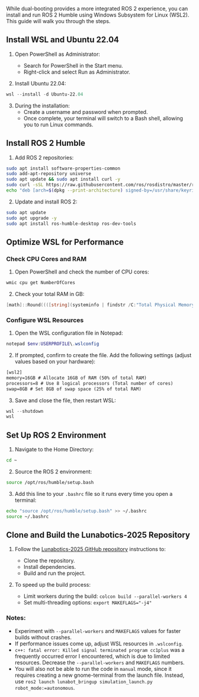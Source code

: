 
While dual-booting provides a more integrated ROS 2 experience, you can install and run ROS 2 Humble using Windows Subsystem for Linux (WSL2). This guide will walk you through the steps.
## **Install WSL and Ubuntu 22.04**

1. Open PowerShell as Administrator:
    - Search for PowerShell in the Start menu.
    - Right-click and select Run as Administrator.

2. Install Ubuntu 22.04:
```powershell
wsl --install -d Ubuntu-22.04
```

3. During the installation:
	- Create a username and password when prompted.
	- Once complete, your terminal will switch to a Bash shell, allowing you to run Linux commands.
  
## **Install ROS 2 Humble**

1. Add ROS 2 repositories:
```bash
sudo apt install software-properties-common
sudo add-apt-repository universe
sudo apt update && sudo apt install curl -y
sudo curl -sSL https://raw.githubusercontent.com/ros/rosdistro/master/ros.key -o /usr/share/keyrings/ros-archive-keyring.gpg
echo "deb [arch=$(dpkg --print-architecture) signed-by=/usr/share/keyrings/ros-archive-keyring.gpg] http://packages.ros.org/ros2/ubuntu $(. /etc/os-release && echo $UBUNTU_CODENAME) main" | sudo tee /etc/apt/sources.list.d/ros2.list > /dev/null
```

2. Update and install ROS 2:
```bash
sudo apt update
sudo apt upgrade -y
sudo apt install ros-humble-desktop ros-dev-tools
```

## **Optimize WSL for Performance**
### Check CPU Cores and RAM
1. Open PowerShell and check the number of CPU cores:
```powershell
wmic cpu get NumberOfCores
```

2. Check your total RAM in GB:
```powershell
[math]::Round((([string](systeminfo | findstr /C:"Total Physical Memory")).Split(":")[-1].Trim() -replace "[^0-9]", "") / 1024, 2)
```

### Configure WSL Resources
1. Open the WSL configuration file in Notepad:
```powershell
notepad $env:USERPROFILE\.wslconfig
```

2. If prompted, confirm to create the file. Add the following settings (adjust values based on your hardware):
```txt
[wsl2]
memory=16GB # Allocate 16GB of RAM (50% of total RAM)
processors=8 # Use 8 logical processors (Total number of cores)
swap=8GB # Set 8GB of swap space (25% of total RAM)
```

3. Save and close the file, then restart WSL:
```powershell
wsl --shutdown
wsl
```

## **Set Up ROS 2 Environment**
1. Navigate to the Home Directory:
```bash
cd ~
```

2. Source the ROS 2 environment:
```bash
source /opt/ros/humble/setup.bash
```

3. Add this line to your `.bashrc` file so it runs every time you open a terminal:
```bash
echo "source /opt/ros/humble/setup.bash" >> ~/.bashrc
source ~/.bashrc
```

## **Clone and Build the Lunabotics-2025 Repository**
1. Follow the [Lunabotics-2025 GitHub repository](https://github.com/grayson-arendt/Lunabotics-2025) instructions to:
	- Clone the repository.
	- Install dependencies.
	- Build and run the project.

2. To speed up the build process:
	- Limit workers during the build: `colcon build --parallel-workers 4`
	- Set multi-threading options: `export MAKEFLAGS="-j4"`

### Notes:
- Experiment with `--parallel-workers` and `MAKEFLAGS` values for faster builds without crashes.
- If performance issues come up, adjust WSL resources in `.wslconfig`.
- `c++: fatal error: Killed signal terminated program cc1plus` was a frequently occurred error I encountered, which is due to limited resources. Decrease the `--parallel-workers` and `MAKEFLAGS` numbers.
- You will also not be able to run the code in `manual` mode, since it requires creating a new gnome-terminal from the launch file. Instead, use `ros2 launch lunabot_bringup simulation_launch.py robot_mode:=autonomous`.
